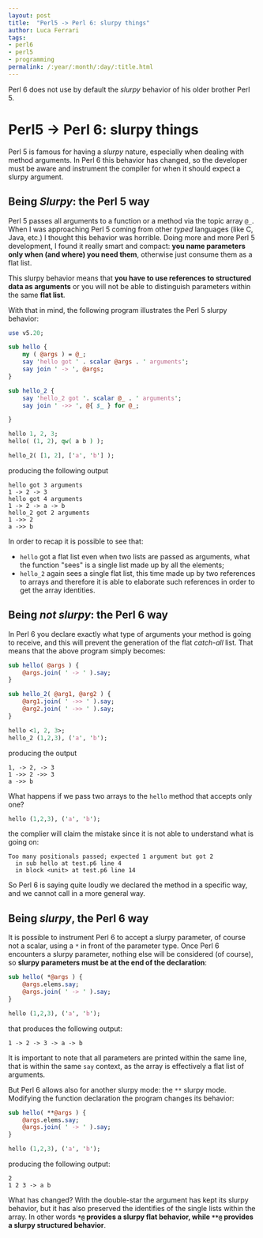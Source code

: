 ```yaml
---
layout: post
title:  "Perl5 -> Perl 6: slurpy things"
author: Luca Ferrari
tags:
- perl6
- perl5
- programming
permalink: /:year/:month/:day/:title.html
---
```

Perl 6 does not use by default the *slurpy* behavior of his older brother Perl 5.

# Perl5 -> Perl 6: slurpy things

Perl 5 is famous for having a *slurpy* nature, especially when dealing with method arguments. In Perl 6 this behavior has changed, so the developer must be aware and instrument the compiler for when it should expect a slurpy argument.

## Being *Slurpy*: the Perl 5 way

Perl 5 passes all arguments to a function or a method via the topic array `@_`.
When I was approaching Perl 5 coming from other *typed* languages (like C, Java, etc.) I thought this behavior was horrible. Doing more and more Perl 5 development, I found it really smart and compact: **you name parameters only when (and where) you need them**, otherwise just consume them as a flat list.

This slurpy behavior means that **you have to use references to structured data as arguments** or you will not be able to distinguish parameters within the same **flat list**.

With that in mind, the following program illustrates the Perl 5 slurpy behavior:

```perl
use v5.20;

sub hello {
    my ( @args ) = @_;
    say 'hello got ' . scalar @args . ' arguments';
    say join ' -> ', @args;
}

sub hello_2 {
    say 'hello_2 got '. scalar @_ . ' arguments';
    say join ' ->> ', @{ $_ } for @_;

}

hello 1, 2, 3;
hello( (1, 2), qw( a b ) );

hello_2( [1, 2], ['a', 'b'] );
```

producing the following output

```shell
hello got 3 arguments
1 -> 2 -> 3
hello got 4 arguments
1 -> 2 -> a -> b
hello_2 got 2 arguments
1 ->> 2
a ->> b
```

In order to recap it is possible to see that:
- `hello` got a flat list even when two lists are passed as arguments, what the function "sees" is a single list made up by all the elements;
- `hello_2` again sees a single flat list, this time made up by two references to arrays and therefore it is able to elaborate such references in order to get the array identities.


## Being *not slurpy*: the Perl 6 way

In Perl 6 you declare exactly what type of arguments your method is going to receive, and this will prevent the generation of the flat *catch-all* list.
That means that the above program simply becomes:

```perl
sub hello( @args ) {
    @args.join( ' -> ' ).say;
}

sub hello_2( @arg1, @arg2 ) {
    @arg1.join( ' ->> ' ).say;
    @arg2.join( ' ->> ' ).say;
}

hello <1, 2, 3>;
hello_2 (1,2,3), ('a', 'b');
```


producing the output

```shell
1, -> 2, -> 3
1 ->> 2 ->> 3
a ->> b
```

What happens if we pass two arrays to the `hello` method that accepts only one?

```perl
hello (1,2,3), ('a', 'b');
```

the complier will claim the mistake since it is not able to understand what is going on:

```shell
Too many positionals passed; expected 1 argument but got 2
  in sub hello at test.p6 line 4
  in block <unit> at test.p6 line 14
```

So Perl 6 is saying quite loudly we declared the method in a specific way, and we cannot call in a more general way.

## Being *slurpy*, the Perl 6 way

It is possible to instrument Perl 6 to accept a slurpy parameter, of course not a scalar, using a `*` in front of the parameter type.
Once Perl 6 encounters a slurpy parameter, nothing else will be considered (of course), so **slurpy parameters must be at the end of the declaration**:

```perl
sub hello( *@args ) {
    @args.elems.say;
    @args.join( ' -> ' ).say;
}

hello (1,2,3), ('a', 'b');
```

that produces the following output:

```shell
1 -> 2 -> 3 -> a -> b
```

It is important to note that all parameters are printed within the same line, that is within the same `say` context, as the array is effectively a flat list of arguments.

But Perl 6 allows also for another slurpy mode: the `**` slurpy mode.
Modifying the function declaration the program changes its behavior:

```perl
sub hello( **@args ) {
    @args.elems.say;
    @args.join( ' -> ' ).say;
}

hello (1,2,3), ('a', 'b');
```

producing the following output:

```shell
2
1 2 3 -> a b
```

What has changed? With the double-star the argument has kept its slurpy behavior, but it has also preserved the identifies of the single lists within the array.
In other words __`*@` provides a slurpy flat behavior, while `**@` provides a slurpy structured behavior__.
